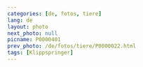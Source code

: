 ```yaml
---
categories: [de, fotos, tiere]
lang: de
layout: photo
next_photo: null
picname: P0000401
prev_photo: /de/fotos/tiere/P0000022.html
tags: [Klippspringer]
---
```

